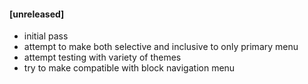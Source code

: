 #### [unreleased]
* initial pass
* attempt to make both selective and inclusive to only primary menu
* attempt testing with variety of themes
* try to make compatible with block navigation menu
